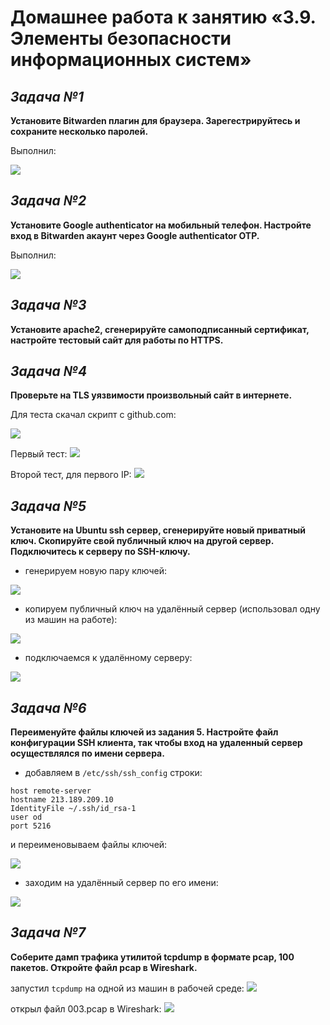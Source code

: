 # **Домашнее работа к занятию «3.9. Элементы безопасности информационных систем»**
## _Задача №1_
**Установите Bitwarden плагин для браузера. Зарегестрируйтесь и сохраните несколько паролей.**

Выполнил:

![](image/bitwarden.png)


## _Задача №2_
**Установите Google authenticator на мобильный телефон. Настройте вход в Bitwarden акаунт через Google authenticator OTP.**

Выполнил:

![](image/GA-2.jpg)


## _Задача №3_
**Установите apache2, сгенерируйте самоподписанный сертификат, настройте тестовый сайт для работы по HTTPS.**


## _Задача №4_
**Проверьте на TLS уязвимости произвольный сайт в интернете.**

Для теста скачал скрипт с github.com:

![](image/git_testssl.png)

Первый тест:
![](image/test_ssl.png)

Второй тест, для первого IP:
![](image/test_ssl-2.png)


## _Задача №5_
**Установите на Ubuntu ssh сервер, сгенерируйте новый приватный ключ. Скопируйте свой публичный ключ на другой сервер. Подключитесь к серверу по SSH-ключу.**

- генерируем новую пару ключей:

![](image/ssh_keygen.png)

- копируем публичный ключ на удалённый сервер (использовал одну из машин на работе):

![](image/ssh-key_copy.png)

- подключаемся к удалённому серверу:

![](image/connect_to_213.189.xxx.xxx.png)



## _Задача №6_
**Переименуйте файлы ключей из задания 5. Настройте файл конфигурации SSH клиента, так чтобы вход на удаленный сервер осуществлялся по имени сервера.**

- добавляем в `/etc/ssh/ssh_config` строки:
```
host remote-server
hostname 213.189.209.10
IdentityFile ~/.ssh/id_rsa-1
user od
port 5216
``` 
и переименовываем файлы ключей:

![](image/ssh_config.png)

- заходим на удалённый сервер по его имени:

![](image/by_server-name.png)


## _Задача №7_
**Соберите дамп трафика утилитой tcpdump в формате pcap, 100 пакетов. Откройте файл pcap в Wireshark.**

запустил `tcpdump` на одной из машин в рабочей среде:
![](image/tcpdump.png)

открыл файл 003.pcap в Wireshark:
![](image/wireshark.png)






